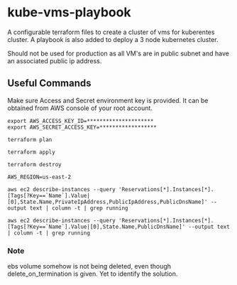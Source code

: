 # kube-vms-playbook

A configurable terraform files to create a cluster of vms for kuberentes cluster. A playbook is also added to deploy a 3 node kubernetes cluster.

Should not be used for production as all VM's are in public subnet and have an associated public ip address.

## Useful Commands

Make sure Access and Secret environment key is provided. It can be obtained from AWS console of your root account.

```
export AWS_ACCESS_KEY_ID=*********************
export AWS_SECRET_ACCESS_KEY=******************
```

```
terraform plan
```

```
terraform apply
```

```
terraform destroy
```

```
AWS_REGION=us-east-2

aws ec2 describe-instances --query 'Reservations[*].Instances[*].[Tags[?Key==`Name`].Value|[0],State.Name,PrivateIpAddress,PublicIpAddress,PublicDnsName]' --output text | column -t | grep running
```

```
aws ec2 describe-instances --query 'Reservations[*].Instances[*].[Tags[?Key==`Name`].Value|[0],State.Name,PublicDnsName]' --output text | column -t | grep running
```

### Note

ebs volume somehow is not being deleted, even though delete_on_termination is given. Yet to identify the solution.
